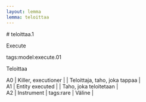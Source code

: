 ```yaml
---
layout: lemma
lemma: teloittaa
---
```


<div class="sense">
# <span class="sensename">teloittaa.1</span>

<span class="description">Execute</span>

tags:model:execute.01

<span class="description">Teloittaa</span>

A0 | Killer, executioner |   | Teloittaja, taho, joka tappaa |  
A1 | Entity executed |   | Taho, joka teloitetaan |  
A2 | Instrument | tags:rare | Väline |  

</div>

